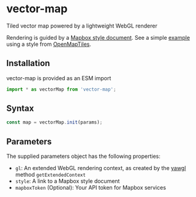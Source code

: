 # vector-map

Tiled vector map powered by a lightweight WebGL renderer

Rendering is guided by a [Mapbox style document]. See a simple
[example] using a style from [OpenMapTiles].

[Mapbox style document]: https://docs.mapbox.com/mapbox-gl-js/style-spec/
[example]: https://globeletjs.github.io/vector-map/examples/klokan-basic/
[OpenMapTiles]: https://openmaptiles.org/styles/

## Installation
vector-map is provided as an ESM import
```javascript
import * as vectorMap from 'vector-map';
```

## Syntax
```javascript
const map = vectorMap.init(params);
```

## Parameters
The supplied parameters object has the following properties:
- `gl`: An extended WebGL rendering context, as created by the [yawgl]
  method `getExtendedContext`
- `style`: A link to a Mapbox style document
- `mapboxToken` (Optional): Your API token for Mapbox services

[yawgl]: https://github.com/GlobeletJS/yawgl
[HTMLCanvasElement]: https://developer.mozilla.org/en-US/docs/Web/API/HTMLCanvasElement
